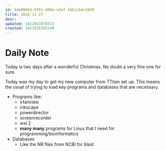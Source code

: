 ```yaml
---
id: 4de00068-9f61-400e-a3af-76b2cbdc3840
title: 2020 12 27
desc: ''
updated: 1612041970313
created: 1611935365240
---
```

# Daily Note

Today is two days after a wonderful Christmas. No doubt a very fine one for sure.

Today was my day to get my new computer from TTitan set up. This means the usual of trying to load key programs and databases that are necessary.

- Programs like: 
  - irfanview
  - inkscape
  - powerdirector
  - screenrecorder
  - wsl 2 
  - **many many** programs for Linux that I need for programming/bioinformatics
- Databases
  - Like the NR files from NCBI for blast


